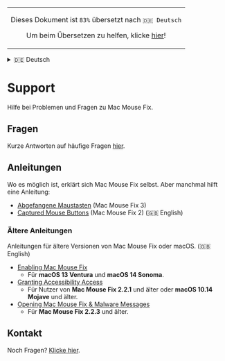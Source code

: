 <!-- THIS FILE IS AUTOMATICALLY GENERATED - EDITS WILL BE OVERRIDDEN -->
<table align="center"><td align="center">

Dieses Dokument ist `83%` übersetzt nach `🇩🇪 Deutsch`

Um beim Übersetzen zu helfen, klicke [hier](https://github.com/noah-nuebling/mac-mouse-fix/discussions/731)!</td></table>

<details>
<summary>󠁧󠁿🇩🇪 Deutsch</summary>

  [🇬🇧 English](../../../../Help/Help.md)\
  **🇩🇪 Deutsch**\
[Helfe beim Übersetzen!](https://github.com/noah-nuebling/mac-mouse-fix/discussions/731)
</details>

# Support

Hilfe bei Problemen und Fragen zu Mac Mouse Fix.

## Fragen

Kurze Antworten auf häufige Fragen [hier](<../Readme.md#questions>).

## Anleitungen

Wo es möglich ist, erklärt sich Mac Mouse Fix selbst.
Aber manchmal hilft eine Anleitung:

- [Abgefangene Maustasten](<../Help/Guides/Captured Buttons (Mac Mouse Fix 3).md>) (Mac Mouse Fix 3)
- [Captured Mouse Buttons](<../Help/Guides/Captured Buttons (Mac Mouse Fix 2).md>) (Mac Mouse Fix 2) (🇬🇧 English)

### Ältere Anleitungen

Anleitungen für ältere Versionen von Mac Mouse Fix oder macOS. (🇬🇧 English)

- [Enabling Mac Mouse Fix](<../Help/Legacy Guides/Enabling Mac Mouse Fix.md>) 
    - Für **macOS 13 Ventura** und **macOS 14 Sonoma**.
- [Granting Accessibility Access](<../Help/Legacy Guides/Granting Accessibility Access.md>) 
    - Für Nutzer von **Mac Mouse Fix 2.2.1** und älter oder **macOS 10.14 Mojave** und älter.
- [Opening Mac Mouse Fix & Malware Messages](<../Help/Legacy Guides/Opening Mac Mouse Fix & Malware Messages.md>) 
    - Für **Mac Mouse Fix 2.2.3** und älter.

## Kontakt

Noch Fragen? [Klicke hier](https://redirect.macmousefix.com/?locale=de&target=mmf-feedback-help-content).

<!--
[Aug 2025] We thought about having a section here saying:
    "Only available in {{english_only_tag_2}} – but feel free to write in your language!"

... But I decided to omit that, since this link isn't really about the 'content' which the user may not want to click on if they can't understand the language, but just about reaching out. Also, we plan to localize the form at some point, so it being "English only" is temporary.
-->

<!-- Could mention that if they open an Issue others might help them ... But except for very widespread issues that's unlikely. So maybe bad to set high expectations? -->

<!--
- [Send me an Email](https://redirect.macmousefix.com/?locale=de&target=mailto-noah)
-->


<!-- Ideas: 
    - [Jul 2025] Apple support docs just have thumbs up thumbs down at the bottom and if you click thumbs down you get a text box to enter feedback. That's kinda nice. 
    - GitHub docs has a 'Submit a pull request' link at the bottom that takes you directly to the template file for the support doc on GitHub... I think our audience is not technical enough for that? I looked at some random doc on GitHub and the commit history was all GitHub employees... This seems unlikely to work.
    - GitHub docs have a 'Ask the community' link at the bottom, but that's what we had with GitHub Discussions for years and it didn't work.

    - Maybe make it a form: "I Still Have Questions After Viewing Help Content!\n\nWhat questions do you still have?\n\n(Please fill in here)
        - This would actually be easier to make by prefilling an email instead updating Feedback Assistant. Maybe we could make it a prefilled email for now, and later update. Maybe funnel through redirect.macmousefix.com to make it (slightly) easier to update later?
-->
